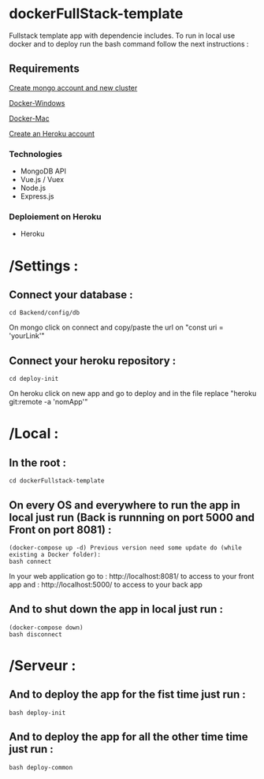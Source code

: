 # dockerFullStack-template

Fullstack template app with dependencie includes. To run in local use docker and to deploy run the bash command follow the next instructions :

## Requirements
[Create mongo account and new cluster](https://www.mongodb.com)

[Docker-Windows](https://docs.docker.com/desktop/install/windows-install/)

[Docker-Mac](https://docs.docker.com/desktop/install/mac-install/)

[Create an Heroku account](https://dashboard.heroku.com/)

### Technologies

- MongoDB API
- Vue.js / Vuex
- Node.js
- Express.js

### Deploiement on Heroku
- Heroku

# /Settings :
Connect your database :
---
    cd Backend/config/db
On mongo click on connect and copy/paste the url on "const uri = 'yourLink'"

Connect your heroku repository :
---
    cd deploy-init
On heroku click on new app and go to deploy and in the file replace "heroku git:remote -a 'nomApp'"


# /Local :

In the root :
---
    cd dockerFullstack-template

On every OS and everywhere to run the app in local just run (Back is runnning on port 5000 and Front on port 8081) :
---
    (docker-compose up -d) Previous version need some update do (while existing a Docker folder):
    bash connect
In your web application go to : http://localhost:8081/ to access to your front app and : http://localhost:5000/ to access to your back app

And to shut down the app in local just run : 
---
    (docker-compose down)
    bash disconnect

# /Serveur :

And to deploy the app for the fist time just run  :
---
    bash deploy-init

And to deploy the app for all the other time time just run  :
---
    bash deploy-common